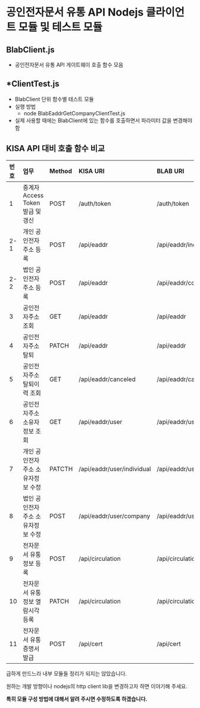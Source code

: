 # 공인전자문서 유통 API Nodejs 클라이언트 모듈 및 테스트 모듈
## BlabClient.js
* 공인전자문서 유통 API 게이트웨이 호출 함수 모음

## *ClientTest.js
* BlabClient 단위 함수별 테스트 모듈
* 실행 방법
  * node BlabEaddrGetCompanyClientTest.js
* 실제 사용할 때에는 BlabClient에 있는 함수를 호출하면서 파라미터 값을 변경해야 함

## KISA API 대비 호출 함수 비교
| 번호 | 업무 | Method | KISA URI | BLAB URI | BlabClient 함수 | Test 파일 | 
|:---|:---|:---|:---|:---|:---|:---|
| 1 | 중계자 Access Token 발급 및 갱신 | POST | /auth/token | /auth/token | Nodejs에서는 미작업 | | 
| 2-1 | 개인 공인전자주소 등록 | POST | /api/eaddr | /api/eaddr/individual | PostEaddrRegistIndividual | BlabEaddrRegistIndividualClientTest.js |
| 2-2 | 법인 공인전자주소 등록 | POST | /api/eaddr | /api/eaddr/company | PostEaddrRegistCompany | BlabEaddrRegistCompanyClientTest.js |
| 3 | 공인전자주소 조회 | GET | /api/eaddr | /api/eaddr | GetEaddr | BlabEaddrGetCompanyClientTest.js<br>BlabEaddrGetIndividualClientTest.js |
| 4 | 공인전자주소 탈퇴 | PATCH | /api/eaddr | /api/eaddr | PatchEddrCancel | BlabEaddrCancelCompanyClientTest.js<br>BlabEaddrCancelIndividualClientTest.js |
| 5 | 공인전자주소 탈퇴이력 조회 | GET | /api/eaddr/canceled | /api/eaddr/canceled | GetEaddrGetCanceled | BlabEaddrGetCanceledCompanyClientTest.js<br>BlabEaddrGetCanceledIndividualClientTest.js |
| 6 | 공인전자주소 소유자정보 조회 | GET | /api/eaddr/user | /api/eaddr/user | GetEaddrUser | BlabEaddrGetUserCompanyClientTest.js<br>BlabEaddrGetUserIndividualClientTest.js |
| 7 | 개인 공인전자주소 소유자정보 수정 | PATCTH | /api/eaddr/user/individual | /api/eaddr/user/individual | PatchEddrUpdateUserIndividual | BlabEaddrUpdateUserIndividualClientTest.js |
| 8 | 법인 공인전자주소 소유자정보 수정 | POST | /api/eaddr/user/company | /api/eaddr/user/company | PostEaddrUpdateUserCompany | BlabEaddrUpdateUerCompanyClientTest.js |
| 9 | 전자문서 유통정보 등록 | POST | /api/circulation | /api/circulation | PostEdocDistRegist | BlabEdocDistRegistClientTest.js |
| 10 | 전자문서 유통정보 열람시각 등록 | PATCH | /api/circulation | /api/circulation | PatchEdocDistRead | BlabEdocDistReadClientTest.js |
| 11 | 전자문서 유통증명서 발급 | POST | /api/cert | /api/cert | 미작업 | |

급하게 만드느라 내부 모듈들 정리가 되지는 않았습니다.

원하는 개발 방향이나 nodejs의 http client lib을 변경하고자 하면 이야기해 주세요.

<strong>특히 모듈 구성 방법에 대해서 알려 주시면 수정하도록 하겠습니다.</strong>
